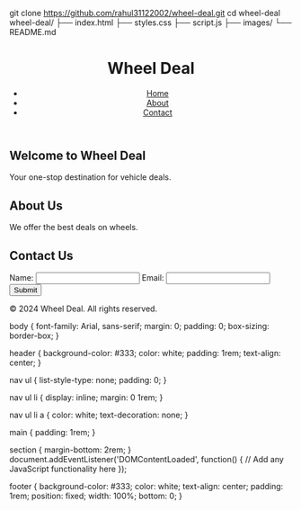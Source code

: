 git clone https://github.com/rahul31122002/wheel-deal.git
cd wheel-deal
wheel-deal/
├── index.html
├── styles.css
├── script.js
├── images/
└── README.md
<!DOCTYPE html>
<html lang="en">
<head>
    <meta charset="UTF-8">
    <meta name="viewport" content="width=device-width, initial-scale=1.0">
    <title>Wheel Deal</title>
    <link rel="stylesheet" href="styles.css">
</head>
<body>
    <header>
        <h1>Wheel Deal</h1>
        <nav>
            <ul>
                <li><a href="#home">Home</a></li>
                <li><a href="#about">About</a></li>
                <li><a href="#contact">Contact</a></li>
            </ul>
        </nav>
    </header>
    <main>
        <section id="home">
            <h2>Welcome to Wheel Deal</h2>
            <p>Your one-stop destination for vehicle deals.</p>
        </section>
        <section id="about">
            <h2>About Us</h2>
            <p>We offer the best deals on wheels.</p>
        </section>
        <section id="contact">
            <h2>Contact Us</h2>
            <form>
                <label for="name">Name:</label>
                <input type="text" id="name" name="name">
                <label for="email">Email:</label>
                <input type="email" id="email" name="email">
                <button type="submit">Submit</button>
            </form>
        </section>
    </main>
    <footer>
        <p>&copy; 2024 Wheel Deal. All rights reserved.</p>
    </footer>
    <script src="script.js"></script>
</body>
</html>
body {
    font-family: Arial, sans-serif;
    margin: 0;
    padding: 0;
    box-sizing: border-box;
}

header {
    background-color: #333;
    color: white;
    padding: 1rem;
    text-align: center;
}

nav ul {
    list-style-type: none;
    padding: 0;
}

nav ul li {
    display: inline;
    margin: 0 1rem;
}

nav ul li a {
    color: white;
    text-decoration: none;
}

main {
    padding: 1rem;
}

section {
    margin-bottom: 2rem;
}
document.addEventListener('DOMContentLoaded', function() {
    // Add any JavaScript functionality here
});

footer {
    background-color: #333;
    color: white;
    text-align: center;
    padding: 1rem;
    position: fixed;
    width: 100%;
    bottom: 0;
}


